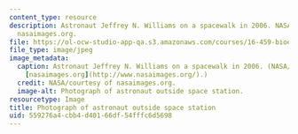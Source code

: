 ```yaml
---
content_type: resource
description: Astronaut Jeffrey N. Williams on a spacewalk in 2006. NASA/courtesy of
  nasaimages.org.
file: https://ol-ocw-studio-app-qa.s3.amazonaws.com/courses/16-459-bioengineering-journal-article-seminar-fall-2011/559276a4cbb4d40166df54fffc6d5698_16-459f11-th.jpg
file_type: image/jpeg
image_metadata:
  caption: Astronaut Jeffrey N. Williams on a spacewalk in 2006. (NASA/courtesy of
    [nasaimages.org](http://www.nasaimages.org/).)
  credit: NASA/courtesy of nasaimages.org.
  image-alt: Photograph of astronaut outside space station.
resourcetype: Image
title: Photograph of astronaut outside space station
uid: 559276a4-cbb4-d401-66df-54fffc6d5698
---
```

